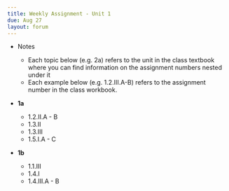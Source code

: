```yaml
---
title: Weekly Assignment - Unit 1
due: Aug 27
layout: forum
---
```


- Notes
    - Each topic below (e.g. 2a) refers to the unit in the class textbook where you can find information on the assignment numbers nested under it
    - Each example below (e.g. 1.2.III.A-B) refers to the assignment number in the class workbook.

- **1a**
    - 1.2.II.A - B
    - 1.3.II
    - 1.3.III
    - 1.5.I.A - C
- **1b**
    - 1.1.III
    - 1.4.I
    - 1.4.III.A - B